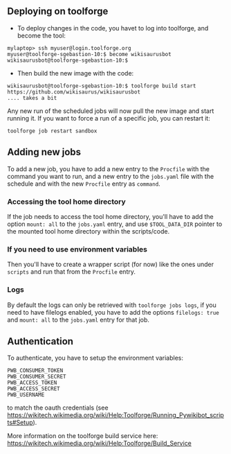 ## Deploying on toolforge

* To deploy changes in the code, you havet to log into toolforge, and become the
tool:
```
mylaptop> ssh myuser@login.toolforge.org
myuser@toolforge-sgebastion-10:$ become wikisaurusbot
wikisaurusbot@toolforge-sgebastion-10:$
```

* Then build the new image with the code:
```
wikisaurusbot@toolforge-sgebastion-10:$ toolforge build start https://github.com/wikisaurus/wikisaurusbot
.... takes a bit
```

Any new run of the scheduled jobs will now pull the new image and start running
it. If you want to force a run of a specific job, you can restart it:
```
toolforge job restart sandbox
```


## Adding new jobs
To add a new job, you have to add a new entry to the `Procfile` with the
command you want to run, and a new entry to the `jobs.yaml` file with the
schedule and with the new `Procfile` entry as `command`.

### Accessing the tool home directory
If the job needs to access the tool home directory, you'll have to add the
option `mount: all` to the `jobs.yaml` entry, and use `$TOOL_DATA_DIR` pointer
to the mounted tool home directory within the scripts/code.

### If you need to use environment variables
Then you'll have to create a wrapper script (for now) like the ones under
`scripts` and run that from the `Procfile` entry.


### Logs
By default the logs can only be retrieved with `toolforge jobs logs`, if you
need to have filelogs enabled, you have to add the options `filelogs: true` and
`mount: all` to the `jobs.yaml` entry for that job.


## Authentication
To authenticate, you have to setup the environment variables:
```
PWB_CONSUMER_TOKEN
PWB_CONSUMER_SECRET
PWB_ACCESS_TOKEN
PWB_ACCESS_SECRET
PWB_USERNAME
```

to match the oauth credentials (see https://wikitech.wikimedia.org/wiki/Help:Toolforge/Running_Pywikibot_scripts#Setup).



More information on the toolforge build service here:
https://wikitech.wikimedia.org/wiki/Help:Toolforge/Build_Service
